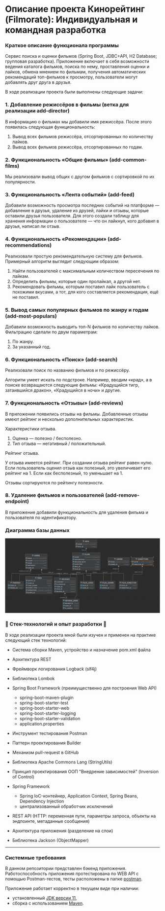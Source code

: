 # Описание проекта Кинорейтинг (Filmorate): Индивидуальная и командная разработка

### Краткое описание функционала программы

Сервис поиска и оценки фильмов (Spring Boot, JDBC+API, H2 Database; групповая разработка). Приложение включает в себя
возможности ведения каталога фильмов, поиска по нему, проставления оценки и лайков, обмена мнением по фильмам, получения
автоматических рекомендаций топ-фильмов к просмотру, пользователи могут добавлять друг
друга в друзья.


В ходе реализации проекта были выполнены следующие задачи:

### 1. Добавление режиссёров в фильмы (ветка для реализации add-director)

В информацию о фильмах мы добавили имя режиссёра. После этого появилась следующая функциональность:

1. Вывод всех фильмов режиссёра, отсортированных по количеству лайков.
2. Вывод всех фильмов режиссёра, отсортированных по годам.

### 2. Функциональность «Общие фильмы» (add-common-films)

Мы реализовали вывод общих с другом фильмов с сортировкой по их популярности.

### 3. Функциональность «Лента событий» (add-feed)

Добавили возможность просмотра последних событий на платформе — добавление в друзья, удаление из друзей, лайки и отзывы, которые оставили друзья пользователя. Для этого создали таблицу для хранения информации о пользователе — что он лайкнул, кого добавил в друзья, написал ли отзыв.

### 4. Функциональность «Рекомендации» (add-recommendations)

Реализовали простую рекомендательную систему для фильмов. Примерный алгоритм выглядит следующим образом:

1. Найти пользователей с максимальным количеством пересечения по лайкам.
2. Определить фильмы, которые один пролайкал, а другой нет.
3. Рекомендовать фильмы, которым поставил лайк пользователь с похожими вкусами, а тот, для кого составляется рекомендация, ещё не поставил.

### 5. Вывод самых популярных фильмов по жанру и годам (add-most-populars)
Добавили возможность выводить топ-N фильмов по количеству лайков.
Фильтрацию сделали по двум параметрам:
1. По жанру.
2. За указанный год.

### 6. Функциональность «Поиск» (add-search)

Реализовали поиск по названию фильмов и по режиссёру.

Алгоритм умеет искать по подстроке. Например, вводим «крад», а в поиске возвращаются следующие фильмы: «Крадущийся тигр, затаившийся дракон», «Крадущийся в ночи» и другие.

### 7. Функциональность  «Отзывы» (add-reviews)

В приложении появились отзывы на фильмы. Добавленные отзывы имеют рейтинг и несколько дополнительных характеристик.

Характеристики отзыва.

1. Оценка — полезно / бесполезно.
2. Тип отзыва — негативный / положительный.

Рейтинг отзыва.

У отзыва имеется рейтинг. При создании отзыва рейтинг равен нулю. Если пользователь оценил отзыв как полезный, это увеличивает его рейтинг на 1. Если как бесполезный, то уменьшает на 1.

Отзывы сортируются по рейтингу полезности.

### 8. Удаление фильмов и пользователей (add-remove-endpoint)

В приложение добавили функциональность для удаления фильма и пользователя по идентификатору. 


### Диаграмма базы данных

![Alt text](src/main/resources/db_diagram/new_diagram.png?raw=true "Диаграмма базы данных")


### 🧩 Стек-технологий и опыт разработки 🧩

В ходе реализации проекта мной были изучен и применен на практике следующий стек технологий:


- Система сборки Maven, устройство и назначение pom.xml файла
- Архитектура REST
- Фреймворк логирования Logback (slf4j)
- Библиотека Lombok
- Spring Boot Framework (преимущественно для построения Web API)
    - spring-boot-maven-plugin
    - spring-boot-starter-test
    - spring-boot-starter-web
    - spring-boot-starter-logging
    - spring-boot-starter-validation
    - application.properties


- Инструмент тестирования Postman
- Паттерн проектирования Builder
- Механизм pull-request в GitHub
- Библиотека Apache Commons Lang (StringUtils)


- Принцип проектирования ООП "Внедрение зависимостей" (Inversion of Control)
- Spring Framework
    - Spring IoC-контейнер, Application Context, Spring Beans, Dependency Injection
    - централизованный обработчик исключений
- REST API (HTTP: переменная пути, параметры запроса, объекты на эндпоинте, метаданные сообщения)
- Архитектура приложения (разделение на слои)
- Библиотека Jackson (ObjectMapper)
------

### Системные требования

В данном репозитории представлен бэкенд приложения. Работоспособность приложения протестирована по WEB API с помощью
Postman-тестов, тесты расположены в папке [postman](./postman/).

Приложение работает корректно в текущем виде при наличии:

- установленный [JDK версии 11](https://docs.aws.amazon.com/corretto/),
- сборка с использованием [Maven](https://maven.apache.org/).